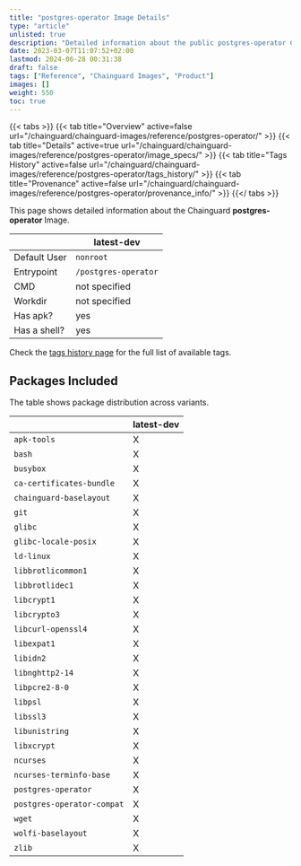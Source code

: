 ```yaml
---
title: "postgres-operator Image Details"
type: "article"
unlisted: true
description: "Detailed information about the public postgres-operator Chainguard Image."
date: 2023-03-07T11:07:52+02:00
lastmod: 2024-06-28 00:31:38
draft: false
tags: ["Reference", "Chainguard Images", "Product"]
images: []
weight: 550
toc: true
---
```


{{< tabs >}}
{{< tab title="Overview" active=false url="/chainguard/chainguard-images/reference/postgres-operator/" >}}
{{< tab title="Details" active=true url="/chainguard/chainguard-images/reference/postgres-operator/image_specs/" >}}
{{< tab title="Tags History" active=false url="/chainguard/chainguard-images/reference/postgres-operator/tags_history/" >}}
{{< tab title="Provenance" active=false url="/chainguard/chainguard-images/reference/postgres-operator/provenance_info/" >}}
{{</ tabs >}}

This page shows detailed information about the Chainguard **postgres-operator** Image.

|              | latest-dev           |
|--------------|----------------------|
| Default User | `nonroot`            |
| Entrypoint   | `/postgres-operator` |
| CMD          | not specified        |
| Workdir      | not specified        |
| Has apk?     | yes                  |
| Has a shell? | yes                  |

Check the [tags history page](/chainguard/chainguard-images/reference/postgres-operator/tags_history/) for the full list of available tags.

## Packages Included
The table shows package distribution across variants.

|                            | latest-dev |
|----------------------------|------------|
| `apk-tools`                | X          |
| `bash`                     | X          |
| `busybox`                  | X          |
| `ca-certificates-bundle`   | X          |
| `chainguard-baselayout`    | X          |
| `git`                      | X          |
| `glibc`                    | X          |
| `glibc-locale-posix`       | X          |
| `ld-linux`                 | X          |
| `libbrotlicommon1`         | X          |
| `libbrotlidec1`            | X          |
| `libcrypt1`                | X          |
| `libcrypto3`               | X          |
| `libcurl-openssl4`         | X          |
| `libexpat1`                | X          |
| `libidn2`                  | X          |
| `libnghttp2-14`            | X          |
| `libpcre2-8-0`             | X          |
| `libpsl`                   | X          |
| `libssl3`                  | X          |
| `libunistring`             | X          |
| `libxcrypt`                | X          |
| `ncurses`                  | X          |
| `ncurses-terminfo-base`    | X          |
| `postgres-operator`        | X          |
| `postgres-operator-compat` | X          |
| `wget`                     | X          |
| `wolfi-baselayout`         | X          |
| `zlib`                     | X          |

